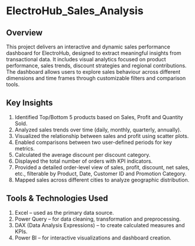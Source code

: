 # ElectroHub_Sales_Analysis
## Overview
This project delivers an interactive and dynamic sales performance dashboard for ElectroHub, designed to extract meaningful insights from transactional data. It includes visual analytics focused on product performance, sales trends, discount strategies and regional contributions. The dashboard allows users to explore sales behaviour across different dimensions and time frames through customizable filters and comparison tools.

## Key Insights
1. Identified Top/Bottom 5 products based on Sales, Profit and Quantity Sold.
2. Analyzed sales trends over time (daily, monthly, quarterly, annually).
3. Visualized the relationship between sales and profit using scatter plots.
4. Enabled comparisons between two user-defined periods for key metrics.
5. Calculated the average discount per discount category.
6. Displayed the total number of orders with KPI indicators.
7. Provided a detailed order-level view of sales, profit, discount, net sales, etc., filterable by Product, Date, Customer ID and Promotion Category.
8. Mapped sales across different cities to analyze geographic distribution.

## Tools & Technologies Used
1. Excel – used as the primary data source.
2. Power Query – for data cleaning, transformation and preprocessing.
3. DAX (Data Analysis Expressions) – to create calculated measures and KPIs.
4. Power BI – for interactive visualizations and dashboard creation.
   
